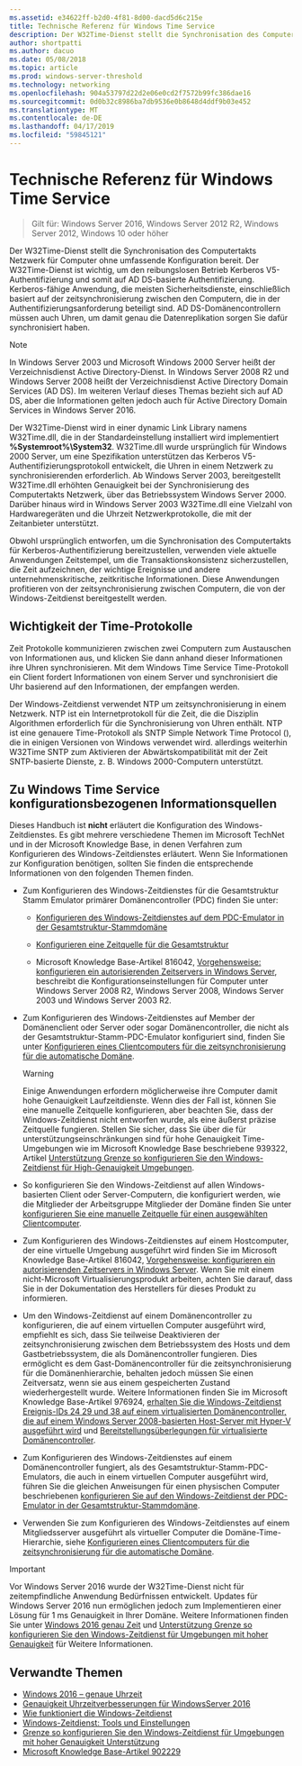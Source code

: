 ```yaml
---
ms.assetid: e34622ff-b2d0-4f81-8d00-dacd5d6c215e
title: Technische Referenz für Windows Time Service
description: Der W32Time-Dienst stellt die Synchronisation des Computertakts Netzwerk für Computer ohne umfassende Konfiguration bereit. Der W32Time-Dienst ist wichtig, um den reibungslosen Betrieb Kerberos V5-Authentifizierung und somit auf AD DS-basierte Authentifizierung.
author: shortpatti
ms.author: dacuo
ms.date: 05/08/2018
ms.topic: article
ms.prod: windows-server-threshold
ms.technology: networking
ms.openlocfilehash: 904a53797d22d2e06e0cd2f7572b99fc386dae16
ms.sourcegitcommit: 0d0b32c8986ba7db9536e0b8648d4ddf9b03e452
ms.translationtype: MT
ms.contentlocale: de-DE
ms.lasthandoff: 04/17/2019
ms.locfileid: "59845121"
---
```

# <a name="windows-time-service-technical-reference"></a>Technische Referenz für Windows Time Service
>Gilt für: Windows Server 2016, Windows Server 2012 R2, Windows Server 2012, Windows 10 oder höher

Der W32Time-Dienst stellt die Synchronisation des Computertakts Netzwerk für Computer ohne umfassende Konfiguration bereit. Der W32Time-Dienst ist wichtig, um den reibungslosen Betrieb Kerberos V5-Authentifizierung und somit auf AD DS-basierte Authentifizierung. Kerberos-fähige Anwendung, die meisten Sicherheitsdienste, einschließlich basiert auf der zeitsynchronisierung zwischen den Computern, die in der Authentifizierungsanforderung beteiligt sind. AD DS-Domänencontrollern müssen auch Uhren, um damit genau die Datenreplikation sorgen Sie dafür synchronisiert haben.

> [!NOTE]  
> In Windows Server 2003 und Microsoft Windows 2000 Server heißt der Verzeichnisdienst Active Directory-Dienst. In Windows Server 2008 R2 und Windows Server 2008 heißt der Verzeichnisdienst Active Directory Domain Services (AD DS). Im weiteren Verlauf dieses Themas bezieht sich auf AD DS, aber die Informationen gelten jedoch auch für Active Directory Domain Services in Windows Server 2016.

Der W32Time-Dienst wird in einer dynamic Link Library namens W32Time.dll, die in der Standardeinstellung installiert wird implementiert **%Systemroot%\System32**. W32Time.dll wurde ursprünglich für Windows 2000 Server, um eine Spezifikation unterstützen das Kerberos V5-Authentifizierungsprotokoll entwickelt, die Uhren in einem Netzwerk zu synchronisierenden erforderlich. Ab Windows Server 2003, bereitgestellt W32Time.dll erhöhten Genauigkeit bei der Synchronisierung des Computertakts Netzwerk, über das Betriebssystem Windows Server 2000. Darüber hinaus wird in Windows Server 2003 W32Time.dll eine Vielzahl von Hardwaregeräten und die Uhrzeit Netzwerkprotokolle, die mit der Zeitanbieter unterstützt.

Obwohl ursprünglich entworfen, um die Synchronisation des Computertakts für Kerberos-Authentifizierung bereitzustellen, verwenden viele aktuelle Anwendungen Zeitstempel, um die Transaktionskonsistenz sicherzustellen, die Zeit aufzeichnen, der wichtige Ereignisse und andere unternehmenskritische, zeitkritische Informationen.  Diese Anwendungen profitieren von der zeitsynchronisierung zwischen Computern, die von der Windows-Zeitdienst bereitgestellt werden.

## <a name="importance-of-time-protocols"></a>Wichtigkeit der Time-Protokolle
Zeit Protokolle kommunizieren zwischen zwei Computern zum Austauschen von Informationen aus, und klicken Sie dann anhand dieser Informationen ihre Uhren synchronisieren. Mit dem Windows Time Service Time-Protokoll ein Client fordert Informationen von einem Server und synchronisiert die Uhr basierend auf den Informationen, der empfangen werden.
  
Der Windows-Zeitdienst verwendet NTP um zeitsynchronisierung in einem Netzwerk. NTP ist ein Internetprotokoll für die Zeit, die die Disziplin Algorithmen erforderlich für die Synchronisierung von Uhren enthält. NTP ist eine genauere Time-Protokoll als SNTP Simple Network Time Protocol (), die in einigen Versionen von Windows verwendet wird. allerdings weiterhin W32Time SNTP zum Aktivieren der Abwärtskompatibilität mit der Zeit SNTP-basierte Dienste, z. B. Windows 2000-Computern unterstützt.
<!-- maybe this should be its own topic under the Tech Ref section -->
## <a name="where-to-find-windows-time-service-configuration-related-information"></a>Zu Windows Time Service konfigurationsbezogenen Informationsquellen  
Dieses Handbuch ist **nicht** erläutert die Konfiguration des Windows-Zeitdienstes. Es gibt mehrere verschiedene Themen im Microsoft TechNet und in der Microsoft Knowledge Base, in denen Verfahren zum Konfigurieren des Windows-Zeitdienstes erläutert. Wenn Sie Informationen zur Konfiguration benötigen, sollten Sie finden die entsprechende Informationen von den folgenden Themen finden.  
<!-- should this be an if/then table -->
-   Zum Konfigurieren des Windows-Zeitdienstes für die Gesamtstruktur Stamm Emulator primärer Domänencontroller (PDC) finden Sie unter:  
  
    -   [Konfigurieren des Windows-Zeitdienstes auf dem PDC-Emulator in der Gesamtstruktur-Stammdomäne](https://docs.microsoft.com/previous-versions/windows/it-pro/windows-server-2008-R2-and-2008/cc731191%28v=ws.10%29) 
  
    -   [Konfigurieren eine Zeitquelle für die Gesamtstruktur](https://docs.microsoft.com/previous-versions/windows/it-pro/windows-server-2008-r2-and-2008/cc794823%28v%3dws.10%29) 
  
    -   Microsoft Knowledge Base-Artikel 816042, [Vorgehensweise: konfigurieren ein autorisierenden Zeitservers in Windows Server](https://go.microsoft.com/fwlink/?LinkID=60402), beschreibt die Konfigurationseinstellungen für Computer unter Windows Server 2008 R2, Windows Server 2008, Windows Server 2003 und Windows Server 2003 R2.  
  
-   Zum Konfigurieren des Windows-Zeitdienstes auf Member der Domänenclient oder Server oder sogar Domänencontroller, die nicht als der Gesamtstruktur-Stamm-PDC-Emulator konfiguriert sind, finden Sie unter [Konfigurieren eines Clientcomputers für die zeitsynchronisierung für die automatische Domäne](https://docs.microsoft.com/previous-versions/windows/it-pro/windows-server-2008-r2-and-2008/cc816884%28v%3dws.10%29).  
  
    > [!WARNING]  
    > Einige Anwendungen erfordern möglicherweise ihre Computer damit hohe Genauigkeit Laufzeitdienste. Wenn dies der Fall ist, können Sie eine manuelle Zeitquelle konfigurieren, aber beachten Sie, dass der Windows-Zeitdienst nicht entworfen wurde, als eine äußerst präzise Zeitquelle fungieren. Stellen Sie sicher, dass Sie über die für unterstützungseinschränkungen sind für hohe Genauigkeit Time-Umgebungen wie im Microsoft Knowledge Base beschriebene 939322, Artikel [Unterstützung Grenze so konfigurieren Sie den Windows-Zeitdienst für High-Genauigkeit Umgebungen](support-boundary.md).  
  
-   So konfigurieren Sie den Windows-Zeitdienst auf allen Windows-basierten Client oder Server-Computern, die konfiguriert werden, wie die Mitglieder der Arbeitsgruppe Mitglieder der Domäne finden Sie unter [konfigurieren Sie eine manuelle Zeitquelle für einen ausgewählten Clientcomputer](https://docs.microsoft.com/previous-versions/windows/it-pro/windows-server-2008-r2-and-2008/cc816656%28v%3dws.10%29).  
  
-   Zum Konfigurieren des Windows-Zeitdienstes auf einem Hostcomputer, der eine virtuelle Umgebung ausgeführt wird finden Sie im Microsoft Knowledge Base-Artikel 816042, [Vorgehensweise: konfigurieren ein autorisierenden Zeitservers in Windows Server](https://go.microsoft.com/fwlink/?LinkID=60402). Wenn Sie mit einem nicht-Microsoft Virtualisierungsprodukt arbeiten, achten Sie darauf, dass Sie in der Dokumentation des Herstellers für dieses Produkt zu informieren.  
  
-   Um den Windows-Zeitdienst auf einem Domänencontroller zu konfigurieren, die auf einem virtuellen Computer ausgeführt wird, empfiehlt es sich, dass Sie teilweise Deaktivieren der zeitsynchronisierung zwischen dem Betriebssystem des Hosts und dem Gastbetriebssystem, die als Domänencontroller fungieren. Dies ermöglicht es dem Gast-Domänencontroller für die zeitsynchronisierung für die Domänenhierarchie, behalten jedoch müssen Sie einen Zeitversatz, wenn sie aus einem gespeicherten Zustand wiederhergestellt wurde. Weitere Informationen finden Sie im Microsoft Knowledge Base-Artikel 976924, [erhalten Sie die Windows-Zeitdienst Ereignis-IDs 24 29 und 38 auf einem virtualisierten Domänencontroller, die auf einem Windows Server 2008-basierten Host-Server mit Hyper-V ausgeführt wird](https://go.microsoft.com/fwlink/?LinkID=192236) und [Bereitstellungsüberlegungen für virtualisierte Domänencontroller](https://go.microsoft.com/fwlink/?LinkID=192235).  
  
-   Zum Konfigurieren des Windows-Zeitdienstes auf einem Domänencontroller fungiert, als des Gesamtstruktur-Stamm-PDC-Emulators, die auch in einem virtuellen Computer ausgeführt wird, führen Sie die gleichen Anweisungen für einen physischen Computer beschriebenen [konfigurieren Sie auf den Windows-Zeitdienst der PDC-Emulator in der Gesamtstruktur-Stammdomäne](https://docs.microsoft.com/previous-versions/windows/it-pro/windows-server-2008-R2-and-2008/cc731191%28v=ws.10%29).  
  
-   Verwenden Sie zum Konfigurieren des Windows-Zeitdienstes auf einem Mitgliedsserver ausgeführt als virtueller Computer die Domäne-Time-Hierarchie, siehe [Konfigurieren eines Clientcomputers für die zeitsynchronisierung für die automatische Domäne](https://docs.microsoft.com/previous-versions/windows/it-pro/windows-server-2008-r2-and-2008/cc816884%28v%3dws.10%29).


> [!IMPORTANT]  
> Vor Windows Server 2016 wurde der W32Time-Dienst nicht für zeitempfindliche Anwendung Bedürfnissen entwickelt.  Updates für Windows Server 2016 nun ermöglichen jedoch zum Implementieren einer Lösung für 1 ms Genauigkeit in Ihrer Domäne.  Weitere Informationen finden Sie unter [Windows 2016 genau Zeit](accurate-time.md) und [Unterstützung Grenze so konfigurieren Sie den Windows-Zeitdienst für Umgebungen mit hoher Genauigkeit](support-boundary.md) für Weitere Informationen.

## <a name="related-topics"></a>Verwandte Themen
- [Windows 2016 – genaue Uhrzeit](accurate-time.md)
- [Genauigkeit Uhrzeitverbesserungen für WindowsServer 2016](windows-server-2016-improvements.md)  
- [Wie funktioniert die Windows-Zeitdienst](How-the-Windows-Time-Service-Works.md)  
- [Windows-Zeitdienst: Tools und Einstellungen](Windows-Time-Service-Tools-and-Settings.md)  
- [Grenze so konfigurieren Sie den Windows-Zeitdienst für Umgebungen mit hoher Genauigkeit Unterstützung](support-boundary.md)
- [Microsoft Knowledge Base-Artikel 902229](https://go.microsoft.com/fwlink/?LinkId=186066)